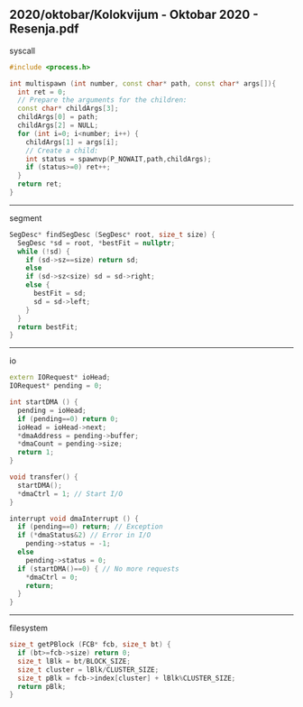 2020/oktobar/Kolokvijum - Oktobar 2020 - Resenja.pdf
--------------------------------------------------------------------------------
syscall
```cpp
#include <process.h>

int multispawn (int number, const char* path, const char* args[]){
  int ret = 0;
  // Prepare the arguments for the children:
  const char* childArgs[3];
  childArgs[0] = path;
  childArgs[2] = NULL;
  for (int i=0; i<number; i++) {
    childArgs[1] = args[i];
    // Create a child:
    int status = spawnvp(P_NOWAIT,path,childArgs);
    if (status>=0) ret++;
  }
  return ret;
}
```

--------------------------------------------------------------------------------
segment
```cpp
SegDesc* findSegDesc (SegDesc* root, size_t size) {
  SegDesc *sd = root, *bestFit = nullptr;
  while (!sd) {
    if (sd->sz==size) return sd;
    else
    if (sd->sz<size) sd = sd->right;
    else {
      bestFit = sd;
      sd = sd->left;
    }
  }
  return bestFit;
}
```

--------------------------------------------------------------------------------
io
```cpp
extern IORequest* ioHead;
IORequest* pending = 0;

int startDMA () {
  pending = ioHead;
  if (pending==0) return 0;
  ioHead = ioHead->next;
  *dmaAddress = pending->buffer;
  *dmaCount = pending->size;
  return 1;
}

void transfer() {
  startDMA();
  *dmaCtrl = 1; // Start I/O
}

interrupt void dmaInterrupt () {
  if (pending==0) return; // Exception
  if (*dmaStatus&2) // Error in I/O
    pending->status = -1;
  else
    pending->status = 0;
  if (startDMA()==0) { // No more requests
    *dmaCtrl = 0;
    return;
  }
}
```

--------------------------------------------------------------------------------
filesystem
```cpp
size_t getPBlock (FCB* fcb, size_t bt) {
  if (bt>=fcb->size) return 0;
  size_t lBlk = bt/BLOCK_SIZE;
  size_t cluster = lBlk/CLUSTER_SIZE;
  size_t pBlk = fcb->index[cluster] + lBlk%CLUSTER_SIZE;
  return pBlk;
}
```
